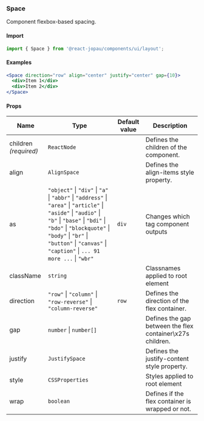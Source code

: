 ### Space

Component flexbox-based spacing.

#### Import

```jsx
import { Space } from '@react-jopau/components/ui/layout';
```

#### Examples

```jsx
<Space direction="row" align="center" justify="center" gap={10}>
  <div>Item 1</div>
  <div>Item 2</div>
</Space>
```

#### Props

| Name                  | Type                                                                                                                                                                                                                                                                         | Default value | Description                                               |
| --------------------- | ---------------------------------------------------------------------------------------------------------------------------------------------------------------------------------------------------------------------------------------------------------------------------- | ------------- | --------------------------------------------------------- |
| children _(required)_ | `ReactNode`                                                                                                                                                                                                                                                                  |               | Defines the children of the component.                    |
| align                 | `AlignSpace`                                                                                                                                                                                                                                                                 |               | Defines the align-items style property.                   |
| as                    | `"object"` \| `"div"` \| `"a"` \| `"abbr"` \| `"address"` \| `"area"` \| `"article"` \| `"aside"` \| `"audio"` \| `"b"` \| `"base"` \| `"bdi"` \| `"bdo"` \| `"blockquote"` \| `"body"` \| `"br"` \| `"button"` \| `"canvas"` \| `"caption"` \| `... 91 more ...` \| `"wbr"` | `div`         | Changes which tag component outputs                       |
| className             | `string`                                                                                                                                                                                                                                                                     |               | Classnames applied to root element                        |
| direction             | `"row"` \| `"column"` \| `"row-reverse"` \| `"column-reverse"`                                                                                                                                                                                                               | `row`         | Defines the direction of the flex container.              |
| gap                   | `number` \| `number[]`                                                                                                                                                                                                                                                       |               | Defines the gap between the flex container\x27s children. |
| justify               | `JustifySpace`                                                                                                                                                                                                                                                               |               | Defines the justify-content style property.               |
| style                 | `CSSProperties`                                                                                                                                                                                                                                                              |               | Styles applied to root element                            |
| wrap                  | `boolean`                                                                                                                                                                                                                                                                    |               | Defines if the flex container is wrapped or not.          |
